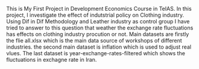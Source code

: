 This is My First Project in Development Economics Course in TeIAS. In this project, I investigate the effect of indutstrial policy on Clothing industry. 
Using Dif in Dif Methodology and Leather industry as control group I have tried to answer to this question that weather the exchange rate fluctuations has effects on clothing industry procution or not. 
Main datasets are firstly the flie all.xlsx which is the main data source of workshops of different industries. the second main dataset is inflation which is used to adjust real vlues. 
The last dataset is year-exchange-rates-filtered which shows the fluctuations in exchagne rate in Iran. 
